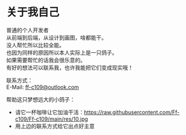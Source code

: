 # 关于我自己

普通的个人开发者  
从前端到后端，从设计到画图，啥都能干。  
没人帮忙所以比较全能。  
也因为同样的原因所以本人实际上是一只鸽子。  
如果需要帮忙的话我会很乐意的。  
有好的想法可以联系我，也许我能把它们变成现实哦！  

联系方式：  
E-Mail: ff-c109@outlook.com

帮助这只梦想远大的小鸽子：

- 请它一杯咖啡让它加油干活：https://raw.githubusercontent.com/Ff-c109/Ff-c109/main/res/10.jpg
- 用上边的联系方式给它出点好主意

